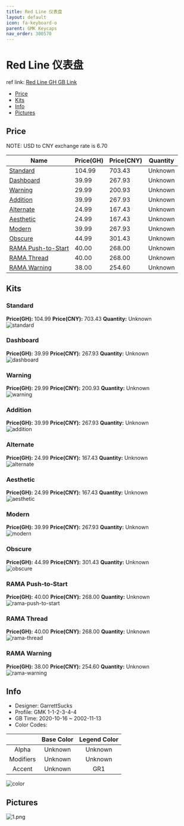 ```yaml
---
title: Red Line 仪表盘
layout: default
icon: fa-keyboard-o
parent: GMK Keycaps
nav_order: 300570
---
```


# Red Line 仪表盘

ref link: [Red Line GH GB Link](https://geekhack.org/index.php?topic=109094.0)  
* [Price](#price)  
* [Kits](#kits)  
* [Info](#info)  
* [Pictures](#pictures)  


## Price  

NOTE: USD to CNY exchange rate is 6.70

| Name          | Price(GH)    |  Price(CNY) | Quantity |
| ------------- | ------------ |  ---------- | -------- |
|[Standard](#standard)|104.99|703.43|Unknown|
|[Dashboard](#dashboard)|39.99|267.93|Unknown|
|[Warning](#warning)|29.99|200.93|Unknown|
|[Addition](#addition)|39.99|267.93|Unknown|
|[Alternate](#alternate)|24.99|167.43|Unknown|
|[Aesthetic](#aesthetic)|24.99|167.43|Unknown|
|[Modern](#modern)|39.99|267.93|Unknown|
|[Obscure](#obscure)|44.99|301.43|Unknown|
|[RAMA Push-to-Start](#rama-push-to-start)|40.00|268.00|Unknown|
|[RAMA Thread](#rama-thread)|40.00|268.00|Unknown|
|[RAMA Warning](#rama-warning)|38.00|254.60|Unknown|


## Kits  
### Standard  
**Price(GH):** 104.99    **Price(CNY):** 703.43    **Quantity:** Unknown  
<img src="{{ 'assets/images/gmk-keycaps/redline/kits_pics/standard.png' | relative_url }}" alt="standard" class="image featured">

### Dashboard  
**Price(GH):** 39.99    **Price(CNY):** 267.93    **Quantity:** Unknown  
<img src="{{ 'assets/images/gmk-keycaps/redline/kits_pics/dashboard.png' | relative_url }}" alt="dashboard" class="image featured">

### Warning  
**Price(GH):** 29.99    **Price(CNY):** 200.93    **Quantity:** Unknown  
<img src="{{ 'assets/images/gmk-keycaps/redline/kits_pics/warning.png' | relative_url }}" alt="warning" class="image featured">

### Addition  
**Price(GH):** 39.99    **Price(CNY):** 267.93    **Quantity:** Unknown  
<img src="{{ 'assets/images/gmk-keycaps/redline/kits_pics/addition.png' | relative_url }}" alt="addition" class="image featured">

### Alternate  
**Price(GH):** 24.99    **Price(CNY):** 167.43    **Quantity:** Unknown  
<img src="{{ 'assets/images/gmk-keycaps/redline/kits_pics/alternate.png' | relative_url }}" alt="alternate" class="image featured">

### Aesthetic  
**Price(GH):** 24.99    **Price(CNY):** 167.43    **Quantity:** Unknown  
<img src="{{ 'assets/images/gmk-keycaps/redline/kits_pics/aesthetic.png' | relative_url }}" alt="aesthetic" class="image featured">

### Modern  
**Price(GH):** 39.99    **Price(CNY):** 267.93    **Quantity:** Unknown  
<img src="{{ 'assets/images/gmk-keycaps/redline/kits_pics/modern.png' | relative_url }}" alt="modern" class="image featured">

### Obscure  
**Price(GH):** 44.99    **Price(CNY):** 301.43    **Quantity:** Unknown  
<img src="{{ 'assets/images/gmk-keycaps/redline/kits_pics/obscure.png' | relative_url }}" alt="obscure" class="image featured">

### RAMA Push-to-Start  
**Price(GH):** 40.00    **Price(CNY):** 268.00    **Quantity:** Unknown  
<img src="{{ 'assets/images/gmk-keycaps/redline/kits_pics/rama-push-to-start.png' | relative_url }}" alt="rama-push-to-start" class="image featured">

### RAMA Thread  
**Price(GH):** 40.00    **Price(CNY):** 268.00    **Quantity:** Unknown  
<img src="{{ 'assets/images/gmk-keycaps/redline/kits_pics/rama-thread.png' | relative_url }}" alt="rama-thread" class="image featured">

### RAMA Warning  
**Price(GH):** 38.00    **Price(CNY):** 254.60    **Quantity:** Unknown  
<img src="{{ 'assets/images/gmk-keycaps/redline/kits_pics/rama-warning.png' | relative_url }}" alt="rama-warning" class="image featured">


## Info  
* Designer: GarrettSucks  
* Profile: GMK 1-1-2-3-4-4  
* GB Time: 2020-10-16 ~ 2002-11-13  
* Color Codes:  

| |Base Color     | Legend Color
| :-------------: | :-------------: | :------------:
|Alpha|Unknown|Unknown
|Modifiers|Unknown|Unknown
|Accent|Unknown|GR1

<img src="{{ 'assets/images/gmk-keycaps/redline/color.png' | relative_url }}" alt="color" class="image featured">


## Pictures  
<img src="{{ 'assets/images/gmk-keycaps/redline/rendering_pics/1.png' | relative_url }}" alt="1.png" class="image featured">
